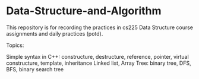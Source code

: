 # Data-Structure-and-Algorithm
This repository is for recording the practices in cs225 Data Structure course assignments and daily practices (potd).

Topics:

Simple syntax in C++: constructure, destructure, reference, pointer, virtual constructure, template, inheritance
Linked list, Array
Tree: binary tree, DFS, BFS, binary search tree
